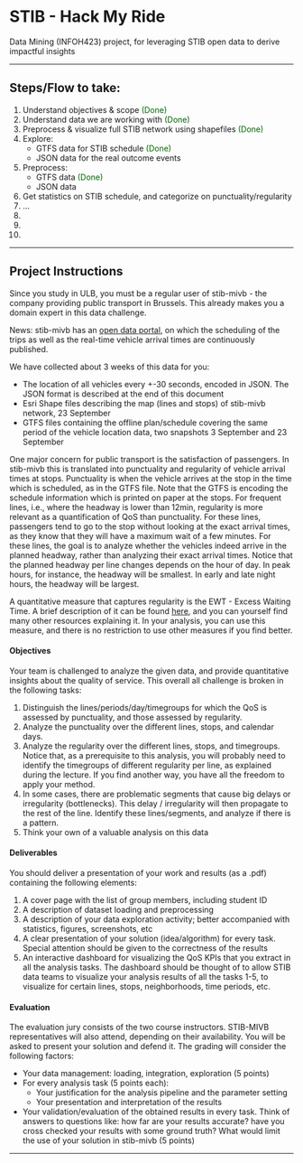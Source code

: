 # **STIB - Hack My Ride**
Data Mining (INFOH423) project, for leveraging STIB open data to derive impactful insights

---

## Steps/Flow to take:
1. Understand objectives & scope <span style = "color: darkgreen;">(Done)</span>
2. Understand data we are working with <span style = "color: darkgreen;">(Done)</span>
3. Preprocess & visualize full STIB network using shapefiles <span style = "color: darkgreen;">(Done)</span>
4. Explore:
    - GTFS data for STIB schedule <span style = "color: darkgreen;">(Done)</span>
    - JSON data for the real outcome events
5. Preprocess:
    - GTFS data <span style = "color: darkgreen;">(Done)</span>
    - JSON data
6. Get statistics on STIB schedule, and categorize on punctuality/regularity
7. ...
8. 
9. 
10. 
---

## Project Instructions

Since you study in ULB, you must be a regular user of stib-mivb - the
company providing public transport in Brussels. This already makes you a
domain expert in this data challenge.

News: stib-mivb has an [open data portal](https://stibmivb.opendatasoft.com/pages/home/), on which the scheduling of the
trips as well as the real-time vehicle arrival times are continuously
published.

We have collected about 3 weeks of this data for you:
- The location of all vehicles every +-30 seconds, encoded in JSON.
The JSON format is described at the end of this document
- Esri Shape files describing the map (lines and stops) of stib-mivb
network, 23 September
- GTFS files containing the offline plan/schedule covering the same
period of the vehicle location data, two snapshots 3 September and
23 September

One major concern for public transport is the satisfaction of passengers. In
stib-mivb this is translated into punctuality and regularity of vehicle arrival
times at stops. Punctuality is when the vehicle arrives at the stop in the
time which is scheduled, as in the GTFS file. Note that the GTFS is
encoding the schedule information which is printed on paper at the stops.
For frequent lines, i.e., where the headway is lower than 12min, regularity
is more relevant as a quantification of QoS than punctuality. For these lines,
passengers tend to go to the stop without looking at the exact arrival times,
as they know that they will have a maximum wait of a few minutes. For
these lines, the goal is to analyze whether the vehicles indeed arrive in the
planned headway, rather than analyzing their exact arrival times. Notice
that the planned headway per line changes depends on the hour of day. In
peak hours, for instance, the headway will be smallest. In early and late
night hours, the headway will be largest.

A quantitative measure that captures regularity is the EWT - Excess
Waiting Time. A brief description of it can be found 
[here](https://www.trapezegroup.com.au/resources/infographic-how-to-calculate-excess-waiting-time/), and you can
yourself find many other resources explaining it. In your analysis, you can
use this measure, and there is no restriction to use other measures if you
find better.

#### Objectives
Your team is challenged to analyze the given data, and provide quantitative
insights about the quality of service. This overall all challenge is broken in
the following tasks:
1. Distinguish the lines/periods/day/timegroups for which the QoS is
assessed by punctuality, and those assessed by regularity.
2. Analyze the punctuality over the different lines, stops, and calendar
days.
3. Analyze the regularity over the different lines, stops, and timegroups.
Notice that, as a prerequisite to this analysis, you will probably need to
identify the timegroups of different regularity per line, as explained
during the lecture. If you find another way, you have all the freedom to
apply your method.
4. In some cases, there are problematic segments that cause big delays or
irregularity (bottlenecks). This delay / irregularity will then propagate to
the rest of the line. Identify these lines/segments, and analyze if there is
a pattern.
5. Think your own of a valuable analysis on this data

#### Deliverables
You should deliver a presentation of your work and results (as a .pdf)
containing the following elements:
1. A cover page with the list of group members, including student ID
2. A description of dataset loading and preprocessing
3. A description of your data exploration activity; better accompanied
with statistics, figures, screenshots, etc
4. A clear presentation of your solution (idea/algorithm) for every task.
Special attention should be given to the correctness of the results
5. An interactive dashboard for visualizing the QoS KPIs that you extract
in all the analysis tasks. The dashboard should be thought of to allow
STIB data teams to visualize your analysis results of all the tasks 1-5,
to visualize for certain lines, stops, neighborhoods, time periods, etc.

#### Evaluation
The evaluation jury consists of the two course instructors. STIB-MIVB
representatives will also attend, depending on their availability. You will be
asked to present your solution and defend it. The grading will consider the
following factors:
- Your data management: loading, integration, exploration (5 points)
- For every analysis task (5 points each):
    - Your justification for the analysis pipeline and the parameter setting
    - Your presentation and interpretation of the results
- Your validation/evaluation of the obtained results in every task. Think
of answers to questions like: how far are your results accurate? have
you cross checked your results with some ground truth? What would
limit the use of your solution in stib-mivb (5 points)

---


